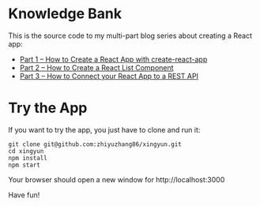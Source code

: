# Knowledge Bank
This is the source code to my multi-part blog series about creating a React app:

* [Part 1 – How to Create a React App with create-react-app](http://www.andreasreiterer.at/web-development/creating-react-app-create-react-app/)
* [Part 2 – How to Create a React List Component](http://www.andreasreiterer.at/web-development/react-list-component/)
* [Part 3 – How to Connect your React App to a REST API](http://www.andreasreiterer.at/web-development/connect-react-app-rest-api/)

# Try the App
If you want to try the app, you just have to clone and run it: 

```
git clone git@github.com:zhiyuzhang86/xingyun.git
cd xingyun
npm install
npm start
````

Your browser should open a new window for http://localhost:3000

Have fun! 